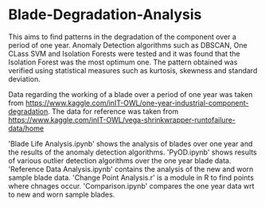 # Blade-Degradation-Analysis 
This aims to find patterns in the degradation of the component over a period of one year. 
Anomaly Detection algorithms such as DBSCAN, One CLass SVM and Isolation Forests were tested and it was found that the Isolation Forest was the most optimum one. 
The pattern obtained was verified using statistical measures such as kurtosis, skewness and standard deviation.

Data regarding the working of a blade over a period of one year was taken from https://www.kaggle.com/inIT-OWL/one-year-industrial-component-degradation.
The data for reference was taken from https://www.kaggle.com/inIT-OWL/vega-shrinkwrapper-runtofailure-data/home

'Blade Life Analysis.ipynb' shows the analysis of blades over one year and the results of the anomaly detection algorithms.
'PyOD.ipynb' shows results of various outlier detection algorithms over the one year blade data.
'Reference Data Analysis.ipynb' contains the analysis of the new and worn sample blade data.
'Change Point Analysis.r' is a module in R to find points where chnages occur.
'Comparison.ipynb' compares the one year data wrt to new and worn sample blades.
